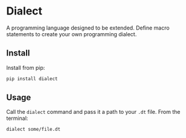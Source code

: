# Dialect

A programming language designed to be extended. Define macro statements to create your own programming dialect.

## Install

Install from pip:

```bash
pip install dialect
```

## Usage

Call the `dialect` command and pass it a path to your `.dt` file. From the terminal:

```bash
dialect some/file.dt
```
